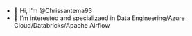 - 👋 Hi, I’m @Chrissantema93
- 👀 I’m interested and specializaed in Data Engineering/Azure Cloud/Databricks/Apache Airflow

<!---
Chrissantema93/Chrissantema93 is a ✨ special ✨ repository because its `README.md` (this file) appears on your GitHub profile.
You can click the Preview link to take a look at your changes.
--->
